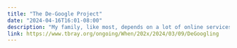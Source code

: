 ```yaml
---
title: "The De-Google Project"
date: "2024-04-16T16:01-08:00"
description: "My family, like most, depends on a lot of online services. And again like most, a lot of those services come from Big     Tech giants in general and (in our case) Google in particular. And like many people, we are becoming less comfortable with that.     So I’m going to try to be systematic about addressing the problem. This post summarizes our dependencies and then I’ll post blog     pieces about updates as I work my way through the list"
link: https://www.tbray.org/ongoing/When/202x/2024/03/09/DeGoogling
---
```

